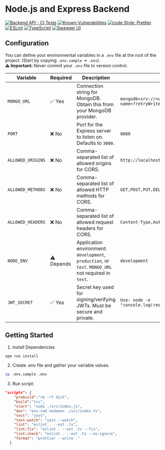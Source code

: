 # Node.js and Express Backend

[![Backend API - CI Tests](https://github.com/pakeku/backend-api/actions/workflows/tests.yml/badge.svg)](https://github.com/pakeku/backend-api/actions/workflows/tests.yml)
[![Known Vulnerabilities](https://snyk.io/test/github/pakeku/backend-api/badge.svg)](https://snyk.io/test/github/pakeku/backend-api)
[![code Style: Prettier](https://img.shields.io/badge/code_style-prettier-ff69b4.svg?style=flat&logo=prettier)](https://prettier.io/)
[![ESLint](https://img.shields.io/badge/linting-eslint-blue.svg?style=flat&logo=eslint)](https://eslint.org/)
[![TypeScript](https://img.shields.io/badge/language-typescript-blue.svg?style=flat&logo=typescript)](https://www.typescriptlang.org/)
[![Swagger UI](https://img.shields.io/badge/docs-Swagger_UI-blue?logo=swagger)](http://localhost:3000/api-docs)

## Configuration
You can define your environmental variables in a `.env` file at the root of the project. (Start by copying `.env.sample` → `.env`).\
**⚠️ Important:** Never commit your `.env` file to version control.

| Variable | Required | Description | Example |
| --- | --- | --- | --- |
| `MONGO_URL` | ✅ Yes | Connection string for MongoDB. Obtain this from your MongoDB provider. | `mongodb+srv://<username>:<password>@<cluster-url>/<database-name>?retryWrites=true&w=majority` |
| `PORT` | ❌ No | Port for the Express server to listen on. Defaults to `3000`. | `8080` |
| `ALLOWED_ORIGINS` | ❌ No | Comma-separated list of allowed origins for CORS. | `http://localhost:3000,https://your-frontend.com` |
| `ALLOWED_METHODS` | ❌ No | Comma-separated list of allowed HTTP methods for CORS. | `GET,POST,PUT,DELETE` |
| `ALLOWED_HEADERS` | ❌ No | Comma-separated list of allowed request headers for CORS. | `Content-Type,Authorization` |
| `NODE_ENV` | ⚠️ Depends | Application environment: `development`, `production`, or `test`. `MONGO_URL` not required in `test`. | `development` |
| `JWT_SECRET` | ✅ Yes | Secret key used for signing/verifying JWTs. Must be secure and private. | `Use: node -e "console.log(require('crypto').randomBytes(64).toString('hex'))"` |

## Getting Started
1. Install Dependencies 
```bash
npm run install
```

2. Create .env file and gather your variable values.
```bash
cp .env.sample .env
```

3. Run script:
```json
"scripts": {
    "prebuild":"rm -rf dist",
    "build":"tsc",
    "start": "node ./src/index.js",
    "dev": "env-cmd nodemon ./src/index.ts",
    "test": "jest",
    "test:watch": "jest --watch",
    "lint": "eslint . --ext .ts",
    "lint:fix": "eslint . --ext .ts --fix",
    "lint:check": "eslint . --ext .ts --no-ignore",
    "format": "prettier --write ."
  }
```
